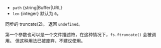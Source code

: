 <!-- YAML
added: v0.8.6
-->

* `path` {string|Buffer|URL}
* `len` {integer} 默认为 `0`。

同步的 truncate(2)。
返回 `undefined`。

第一个参数也可以是一个文件描述符，在这种情况下，`fs.ftruncate()` 会被调用。
但这种用法已被废弃，不建议使用。

